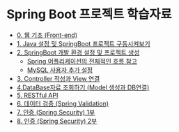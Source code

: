 # Spring Boot 프로젝트 학습자료
 - [0. 웹 기초 (Front-end)](https://github.com/ttaengz/spring-study/blob/main/docs/00%20%EC%9B%B9%20%EA%B8%B0%EC%B4%88.md)
 - [1. Java 설정 및 SpringBoot 프로젝트 구동시켜보기](https://github.com/ttaengz/spring-study/blob/main/docs/01%20Java%EC%84%A4%EC%A0%95%20%EB%B0%8F%20SpringBoot%20%EA%B5%AC%EB%8F%99%EC%8B%9C%EC%BC%9C%EB%B3%B4%EA%B8%B0.md)
 - [2. SpringBoot 개발 환경 설정 및 프로젝트 생성](https://github.com/ttaengz/spring-study/blob/main/docs/02%20%EA%B0%9C%EB%B0%9C%20%ED%99%98%EA%B2%BD%20%EC%84%A4%EC%A0%95%EA%B3%BC%20%ED%94%84%EB%A1%9C%EC%A0%9D%ED%8A%B8%20%EC%83%9D%EC%84%B1.md)
   - [Spring 어플리케이션의 전체적인 흐름 참고](https://github.com/ttaengz/spring-study/blob/main/docs/02-1%20Spring%20%EC%96%B4%ED%94%8C%EB%A6%AC%EC%BC%80%EC%9D%B4%EC%85%98%EC%9D%98%20%EC%A0%84%EC%B2%B4%20%ED%9D%90%EB%A6%84.md)
   - [MySQL 사용자 추가 설정](https://github.com/ttaengz/spring-study/blob/main/docs/02-2%20MySQL%20%EC%82%AC%EC%9A%A9%EC%9E%90%20%EC%B6%94%EA%B0%80%20%EC%84%A4%EC%A0%95.md)
- [3. Controller 작성과 View 연결](https://github.com/ttaengz/spring-study/blob/main/docs/03%20Controller%20%EC%9E%91%EC%84%B1%EA%B3%BC%20View%20%EC%97%B0%EA%B2%B0.md)
- [4.DataBase자료 조회하기 (Model 생성과 DB연결)](https://github.com/ttaengz/spring-study/blob/main/docs/04%20DataBase%EC%9E%90%EB%A3%8C%20%EC%A1%B0%ED%9A%8C%ED%95%98%EA%B8%B0%20(Model%20%EC%83%9D%EC%84%B1%EA%B3%BC%20DB%EC%97%B0%EA%B2%B0).md)
- [5. RESTful API](https://github.com/ttaengz/spring-study/blob/main/docs/05%20RESTful%20API.md)
- [6. 데이터 검증 (Spring Validation)](https://github.com/ttaengz/spring-study/blob/main/docs/06%20%EB%8D%B0%EC%9D%B4%ED%84%B0%20%EA%B2%80%EC%A6%9D%20(Spring%20Validation).md)
- [7. 인증 (Spring Security) 1부](https://github.com/ttaengz/spring-study/blob/main/docs/07%20%EC%9D%B8%EC%A6%9D%20(Spring%20Security)%20-%201%eb%b6%80.md)
- [8. 인증 (Spring Security) 2부](https://github.com/ttaengz/spring-study/blob/main/docs/08%20%EC%9D%B8%EC%A6%9D%20(Spring%20Security)%20-%202%EB%B6%80.md)
